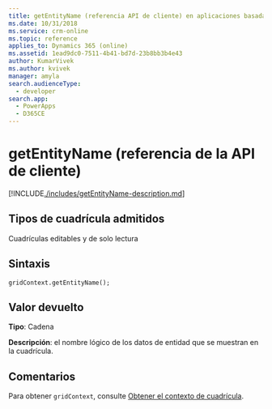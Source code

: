```yaml
---
title: getEntityName (referencia API de cliente) en aplicaciones basadas en modelo| Microsoft Docs
ms.date: 10/31/2018
ms.service: crm-online
ms.topic: reference
applies_to: Dynamics 365 (online)
ms.assetid: 1ead9dc0-7511-4b41-bd7d-23b8bb3b4e43
author: KumarVivek
ms.author: kvivek
manager: amyla
search.audienceType:
  - developer
search.app:
  - PowerApps
  - D365CE
---
```

# <a name="getentityname-client-api-reference"></a>getEntityName (referencia de la API de cliente)



[!INCLUDE[./includes/getEntityName-description.md](./includes/getEntityName-description.md)]

## <a name="grid-types-supported"></a>Tipos de cuadrícula admitidos

Cuadrículas editables y de solo lectura

## <a name="syntax"></a>Sintaxis

`gridContext.getEntityName();`

## <a name="return-value"></a>Valor devuelto

**Tipo**: Cadena

**Descripción**: el nombre lógico de los datos de entidad que se muestran en la cuadrícula.

## <a name="remarks"></a>Comentarios

Para obtener `gridContext`, consulte [Obtener el contexto de cuadrícula](../../grids.md#bkmk_gridcontext). 


